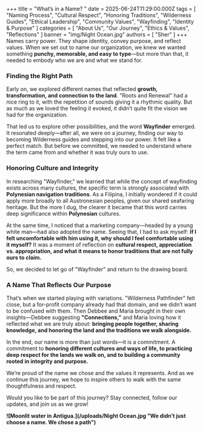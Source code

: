 +++
title = "What’s in a Name? "
date = 2025-06-24T11:29:00.000Z
tags = [
  "Naming Process",
  "Cultural Respect",
  "Honoring Traditions",
  "Wilderness Guides",
  "Ethical Leadership",
  "Community Values",
  "Wayfinding",
  "Identity & Purpose"
]
categories = [
  "About Us",
  "Our Journey",
  "Ethics & Values",
  "Reflections"
]
banner = "img/Night Ocean.jpg"
authors = [ "Sher" ]
+++
Names carry power. They shape identity, convey purpose, and reflect values. When we set out to name our organization, we knew we wanted something **punchy, memorable, and easy to type**—but more than that, it needed to embody who we are and what we stand for.

### **Finding the Right Path**

Early on, we explored different names that reflected **growth, transformation, and connection to the land**. "Roots and Renewal" had a nice ring to it, with the repetition of sounds giving it a rhythmic quality. But as much as we loved the feeling it evoked, it didn’t quite fit the vision we had for the organization.

That led us to explore other possibilities, and the word **Wayfinder** emerged. It resonated deeply—after all, we were on a journey, finding our way to becoming Wilderness guides and stepping into our power. It felt like a perfect match. But before we committed, we needed to understand where the term came from and whether it was truly ours to use.

### **Honoring Culture and Integrity**

In researching "Wayfinder," we learned that while the concept of wayfinding exists across many cultures, the specific term is strongly associated with **Polynesian navigation traditions**. As a Filipina, I initially wondered if it could apply more broadly to all Austronesian peoples, given our shared seafaring heritage. But the more I dug, the clearer it became that this word carries deep significance within **Polynesian** cultures.

At the same time, I noticed that a marketing company—headed by a young white man—had also adopted the name. Seeing that, I had to ask myself: **If I felt uncomfortable with him using it, why should I feel comfortable using it myself?** It was a moment of reflection on **cultural respect, appreciation vs. appropriation, and what it means to honor traditions that are not fully ours to claim.**

So, we decided to let go of "Wayfinder" and return to the drawing board.

### **A Name That Reflects Our Purpose**

That’s when we started playing with variations. "Wilderness Pathfinder" felt close, but a for-profit company already had that domain, and we didn’t want to be confused with them. Then Debbee and Maria brought in their own insights—Debbee suggesting **"Connections,"** and Maria loving how it reflected what we are truly about: **bringing people together, sharing knowledge, and honoring the land and the traditions we walk alongside.**

In the end, our name is more than just words—it is a commitment. A commitment to **honoring different cultures and ways of life, to practicing deep respect for the lands we walk on, and to building a community rooted in integrity and purpose.**

We’re proud of the name we chose and the values it represents. And as we continue this journey, we hope to inspire others to walk with the same thoughtfulness and respect.

Would you like to be part of this journey? Stay connected, follow our updates, and join us as we grow!

**![Moonlit water in Antigua.](/uploads/Night Ocean.jpg "We didn’t just choose a name. We chose a path")**
